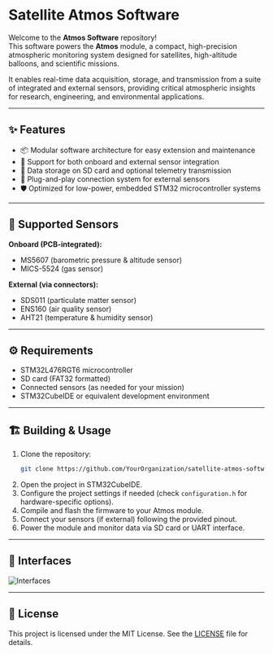 # Satellite Atmos Software

Welcome to the **Atmos Software** repository!  
This software powers the **Atmos** module, a compact, high-precision atmospheric monitoring system designed for satellites, high-altitude balloons, and scientific missions.  

It enables real-time data acquisition, storage, and transmission from a suite of integrated and external sensors, providing critical atmospheric insights for research, engineering, and environmental applications.

---

## ✨ Features

- 📦 Modular software architecture for easy extension and maintenance
- 📡 Support for both onboard and external sensor integration
- 📂 Data storage on SD card and optional telemetry transmission
- 🔌 Plug-and-play connection system for external sensors
- 🛡️ Optimized for low-power, embedded STM32 microcontroller systems

---

## 🧪 Supported Sensors

**Onboard (PCB-integrated):**
- MS5607 (barometric pressure & altitude sensor)
- MICS-5524 (gas sensor)

**External (via connectors):**
- SDS011 (particulate matter sensor)
- ENS160 (air quality sensor)
- AHT21 (temperature & humidity sensor)

---

## ⚙️ Requirements

- STM32L476RGT6 microcontroller  
- SD card (FAT32 formatted)  
- Connected sensors (as needed for your mission)  
- STM32CubeIDE or equivalent development environment  

---

## 🏗️ Building & Usage

1. Clone the repository:
   ```bash
   git clone https://github.com/YourOrganization/satellite-atmos-software.git
   ```
2. Open the project in STM32CubeIDE.
3. Configure the project settings if needed (check `configuration.h` for hardware-specific options).
4. Compile and flash the firmware to your Atmos module.
5. Connect your sensors (if external) following the provided pinout.
6. Power the module and monitor data via SD card or UART interface.

---

## 📍 Interfaces

![Interfaces](path/to/your/pinout-image.png)


---

## 📝 License

This project is licensed under the MIT License. See the [LICENSE](LICENSE) file for details.
